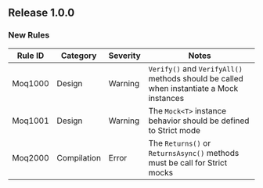 ﻿## Release 1.0.0

### New Rules

Rule ID  | Category    | Severity | Notes
---------|-------------|----------|--------------------
Moq1000  | Design      | Warning  | `Verify()` and `VerifyAll()` methods should be called when instantiate a Mock<T> instances
Moq1001  | Design      | Warning  | The `Mock<T>` instance behavior should be defined to Strict mode
Moq2000  | Compilation | Error    | The `Returns()` or `ReturnsAsync()` methods must be call for Strict mocks